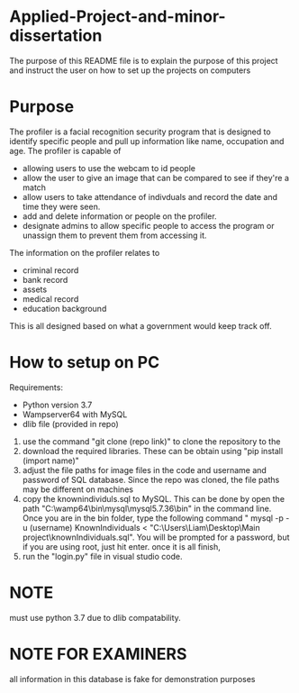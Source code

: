 # Applied-Project-and-minor-dissertation
The purpose of this README file is to explain the purpose of this project and instruct the user on how to set up the projects on computers

# Purpose
The profiler is a facial recognition security program that is designed to identify specific people and pull up information like name, occupation and age. The profiler is capable of 
* allowing users to use the webcam to id people
* allow the user to give an image that can be compared to see if they're a match
* allow users to take attendance of indivduals and record the date and time they were seen.
* add and delete information or people on the profiler.
* designate admins to allow specific people to access the program or unassign them to prevent them from accessing it.



The information on the profiler relates to
* criminal record
* bank record 
* assets
* medical record
* education background

This is all designed based on what a government would keep track off.
# How to setup on PC
Requirements:
* Python version 3.7
* Wampserver64 with MySQL 
* dlib file (provided in repo)

1. use the command "git clone (repo link)" to clone the repository to the 
2. download the required libraries. These can be obtain using "pip install (import name)"
3. adjust the file paths for image files in the code and username and password of SQL database. Since the repo was cloned, the file paths may be different on machines
4. copy the knownindividuls.sql to MySQL. This can be done by open the path "C:\wamp64\bin\mysql\mysql5.7.36\bin" in the command line. Once you are in the bin folder, type the following command " mysql -p -u (username) KnownIndividuals < "C:\Users\Liam\Desktop\Main project\knownIndividuals.sql". You will be prompted for a password, but if you are using root, just hit enter.
once it is all finish, 
5. run the "login.py" file in visual studio code.
# NOTE 
must use python 3.7 due to dlib compatability.

# NOTE FOR EXAMINERS
all information in this database is fake for demonstration purposes
